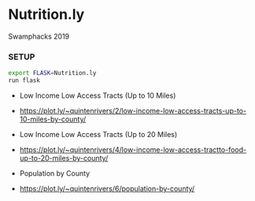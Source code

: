 # Nutrition.ly
Swamphacks 2019

### SETUP
```bash
export FLASK=Nutrition.ly
run flask
```

+ Low Income Low Access Tracts (Up to 10 Miles)
+ https://plot.ly/~quintenrivers/2/low-income-low-access-tracts-up-to-10-miles-by-county/

+ Low Income Low Access Tracts (Up to 20 Miles)
+ https://plot.ly/~quintenrivers/4/low-income-low-access-tractto-food-up-to-20-miles-by-county/

+ Population by County
+ https://plot.ly/~quintenrivers/6/population-by-county/

